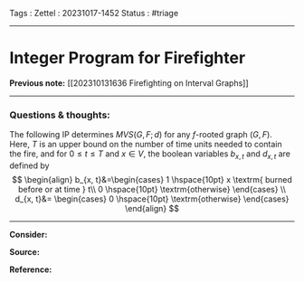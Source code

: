 Tags :
Zettel :  20231017-1452
Status : #triage 

-----

# Integer Program for Firefighter

**Previous note:** [[202310131636 Firefighting on Interval Graphs]]

-----

### Questions & thoughts:

The following IP determines $MVS(G,F;d)$ for any $f$-rooted graph $(G,F)$. Here, $T$ is an upper bound on the number of time units needed to contain the fire, and for $0\leq t\leq T$ and $x\in V$, the boolean variables $b_{x,t}$ and $d_{x,t}$ are defined by
$$
\begin{align}
b_{x, t}&=\begin{cases}
1 \hspace{10pt} x \textrm{ burned before or at time } t\\
0 \hspace{10pt} \textrm{otherwise}
\end{cases}
\\
d_{x, t}&= \begin{cases}
0 \hspace{10pt} \textrm{otherwise}
\end{cases}
\end{align}
$$


-----
 
**Consider:**


**Source:** 


**Reference:** 
